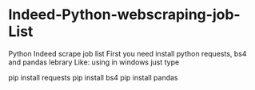 # Indeed-Python-webscraping-job-List
Python Indeed scrape job list
 First you need install python requests, bs4 and pandas lebrary Like:  using in windows just type 
 
 pip install requests
 pip install bs4
 pip install pandas
